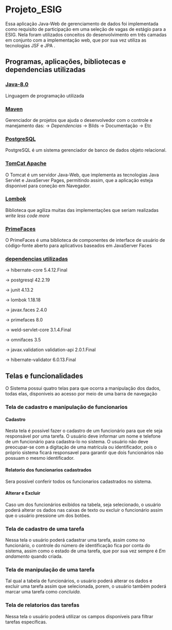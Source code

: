 # Projeto_ESIG
Essa aplicação Java-Web de gerenciamento de dados foi implementada como requisito de participação em uma seleção de vagas de estágio para a ESIG. Nela foram utilizados conceitos do desenvolvimento em três camadas em conjunto com a implementação web, que por sua vez utiliza as tecnologias JSF e JPA .

## Programas, aplicações, bibliotecas e dependencias utilizadas

### [Java-8.0](https://www.java.com/pt-BR/download/help/whatis_java.html)
Linguagem de programação utilizada

### [Maven](https://maven.apache.org/index.html)
Gerenciador de projetos que ajuda o desenvolvedor com o controle e manejamento das:
-> *Dependencias*
-> Bilds
-> Documentação
-> Etc

### [PostgreSQL](https://www.postgresql.org/)
PostgreSQL é um sistema gerenciador de banco de dados objeto relacional.

### [TomCat Apache](http://tomcat.apache.org/)
O Tomcat é um servidor Java-Web, que implementa as tecnologias Java Servlet e JavaServer Pages, permitindo assim, que a aplicação esteja disponivel para coneção em Navegador. 

### [Lombok](https://projectlombok.org/)
Biblioteca que agiliza muitas das implementações que seriam realizadas 
*write less code more*

### [PrimeFaces](https://www.primefaces.org/)
O PrimeFaces é uma biblioteca de componentes de interface de usuário de código-fonte aberto para aplicativos baseados em JavaServer Faces

### [dependencias utilizadas](https://github.com/GeorgeOgeorge/Projeto_Esig/blob/master/pom.xml)
-> hibernate-core 5.4.12.Final  

-> postgresql 42.2.19  

-> junit 4.13.2  

-> lombok 1.18.18  

-> javax.faces 2.4.0  

-> primefaces 8.0  

-> weld-servlet-core 3.1.4.Final  

-> omnifaces 3.5  

-> javax.validation validation-api 2.0.1.Final  

-> hibernate-validator 6.0.13.Final  

## Telas e funcionalidades
O Sistema possui quatro telas para que ocorra a manipulação dos dados, todas elas, disponiveis ao acesso por meio de uma barra de navegação

### Tela de cadastro e manipulação de funcionarios

#### Cadastro
Nesta tela é possível fazer o cadastro de um funcionário para que ele seja responsável por uma tarefa. O usuário deve informar um nome e telefone de um funcionário para cadastra-lo no sistema. O usuário não deve preocupar-se com a digitação de uma matrícula ou identificador, pois o próprio sistema ficará responsavel para garantir que dois funcionários não possuam o mesmo identificador. 

#### Relatorio dos funcionarios cadastrados
Sera possivel conferir todos os funcionarios cadastrados no sistema.

#### Alterar e Excluir 
Caso um dos funcionários exibidos na tabela, seja selecionado, o usuário poderá alterar os dados nas caixas de texto ou excluir o funcionário assim que o usuário pressione um dos botões.

### Tela de cadastro de uma tarefa
Nessa tela o usuário poderá cadastrar uma tarefa, assim como no funcionário, o controle do número de identificação fica por conta do sistema, assim como o estado de uma tarefa, que por sua vez sempre é *Em andamento* quando criada.

### Tela de manipulação de uma tarefa
Tal qual a tabela de funcionários, o usuário poderá alterar os dados e excluir uma tarefa assim que selecionada, porem, o usuário também poderá marcar uma tarefa como *concluida*.  

### Tela de relatorios das tarefas
Nessa tela o usuário poderá utilizar os campos disponíveis para filtrar tarefas específicas.